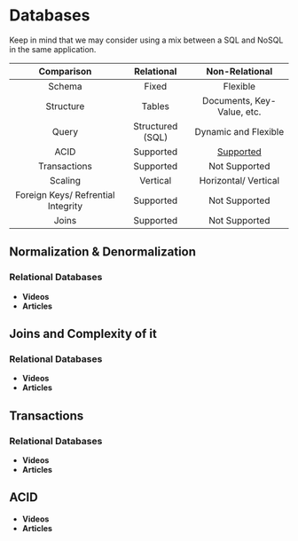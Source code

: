 # Databases
Keep in mind that we may consider using a mix between a SQL and NoSQL in the same application.

<div align="center">

|Comparison| Relational | Non-Relational|
|:---------:|:-----------:|:--------------:|
| Schema | Fixed | Flexible|
| Structure| Tables | Documents, Key-Value, etc.|
| Query | Structured (SQL) | Dynamic and Flexible|
| ACID| Supported| [Supported](https://stackoverflow.com/a/3014601)|
| Transactions| Supported| Not Supported|
| Scaling | Vertical | Horizontal/ Vertical|
| Foreign Keys/ Refrential Integrity | Supported | Not Supported|
| Joins | Supported | Not Supported|

</div>

## Normalization & Denormalization
### Relational Databases
+ **Videos**
+ **Articles**
## Joins and Complexity of it
### Relational Databases
+ **Videos**
+ **Articles**
## Transactions
### Relational Databases
+ **Videos**
+ **Articles**
## ACID
+ **Videos**
+ **Articles**
